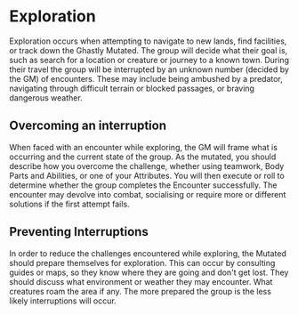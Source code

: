 # Exploration

Exploration occurs when attempting to navigate to new lands, find facilities, or track down the Ghastly Mutated. The group will decide what their goal is, such as search for a location or creature or journey to a known town. During their travel the group will be interrupted by an unknown number (decided by the GM) of encounters. These may include being ambushed by a predator, navigating through difficult terrain or blocked passages, or braving dangerous weather.

## Overcoming an interruption

When faced with an encounter while exploring, the GM will frame what is occurring and the current state of the group. As the mutated, you should describe how you overcome the challenge, whether using teamwork, Body Parts and Abilities, or one of your Attributes. You will then execute or roll to determine whether the group completes the Encounter successfully. The encounter may devolve into combat, socialising or require more or different solutions if the first attempt fails.

## Preventing Interruptions

In order to reduce the challenges encountered while exploring, the Mutated should prepare themselves for exploration. This can occur by consulting guides or maps, so they know where they are going and don't get lost. They should discuss what environment or weather they may encounter. What creatures roam the area if any. The more prepared the group is the less likely interruptions will occur.
